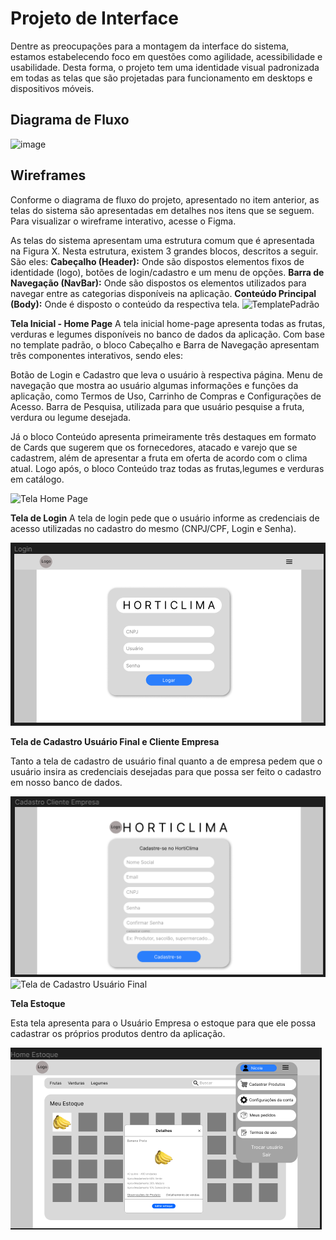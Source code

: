 
# Projeto de Interface

Dentre as preocupações para a montagem da interface do sistema, estamos estabelecendo foco em questões como agilidade, acessibilidade e usabilidade. Desta forma, o projeto tem uma identidade visual padronizada em todas as telas que são projetadas para funcionamento em desktops e dispositivos móveis.

## Diagrama de Fluxo

![image](https://user-images.githubusercontent.com/114961595/229511144-5a9afdfd-3892-458f-9024-078bdba13bf6.png)

## Wireframes

Conforme o diagrama de fluxo do projeto, apresentado no item anterior, as telas do sistema são apresentadas em detalhes nos itens que se seguem. Para visualizar o wireframe interativo, acesse o Figma.

As telas do sistema apresentam uma estrutura comum que é apresentada na Figura X. Nesta estrutura, existem 3 grandes blocos, descritos a seguir. São eles:
<strong>Cabeçalho (Header):</strong> Onde são dispostos elementos fixos de identidade (logo), botões de login/cadastro e um menu de opções.
<strong>Barra de Navegação (NavBar):</strong> Onde são dispostos os elementos utilizados para navegar entre as categorias disponíveis na aplicação.
<strong>Conteúdo Principal (Body):</strong> Onde é disposto o conteúdo da respectiva tela.
![TemplatePadrão](/docs/img/TemplatePadrão.png)

<strong>Tela Inicial - Home Page</strong>
A tela inicial home-page apresenta todas as frutas, verduras e legumes disponíveis no banco de dados da aplicação.
Com base no template padrão, o bloco Cabeçalho e Barra de Navegação apresentam três componentes interativos, sendo eles:

Botão de Login e Cadastro que leva o usuário à respectiva página.
Menu de navegação que mostra ao usuário algumas informações e funções da aplicação, como Termos de Uso, Carrinho de Compras e Configurações de Acesso.
Barra de Pesquisa, utilizada para que usuário pesquise a fruta, verdura ou legume desejada.

Já o bloco Conteúdo apresenta primeiramente três destaques em formato de Cards que sugerem que os fornecedores, atacado e varejo que se cadastrem, além de apresentar a fruta em oferta de acordo com o clima atual. Logo após, o bloco Conteúdo traz todas as frutas,legumes e verduras em catálogo.

![Tela Home Page](https://user-images.githubusercontent.com/114536934/229933843-a8e4dfba-ec3b-4558-9d6f-459fdc9785a3.jpg)

<strong>Tela de Login</strong>
A tela de login pede que o usuário informe as credenciais de acesso utilizadas no cadastro do mesmo (CNPJ/CPF, Login e Senha).

![Tela de Login](/docs/img/Login.png)

<strong>Tela de Cadastro Usuário Final e Cliente Empresa</strong>

Tanto a tela de cadastro de usuário final quanto a de empresa pedem que o usuário insira as credenciais desejadas para que possa ser feito o cadastro em nosso banco de dados.

![Tela de Cadastro Usuário Empresa](/docs/img/Cadastro.png)
![Tela de Cadastro Usuário Final](/docs/img/CadastroUsuarioFinal.png.png)

<strong>Tela Estoque</strong>

Esta tela apresenta para o Usuário Empresa o estoque para que ele possa cadastrar os próprios produtos dentro da aplicação.

![Tela Estoque](/docs/img/HomeEstoque.png)
